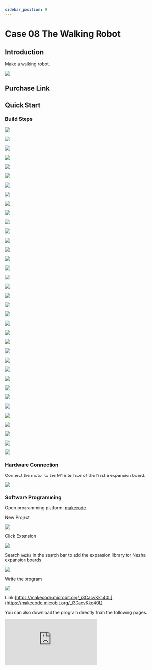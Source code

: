 ```yaml
---
sidebar_position: 9
---
```


# Case 08 The Walking Robot

## Introduction

Make a walking robot.



![](./images/nezha-inventors-kit-v2-case-08-01.png)

## Purchase Link



## Quick Start

### Build Steps

![](./images/nezha-inventors-kit-v2-step-08-01.png)

![](./images/nezha-inventors-kit-v2-step-08-02.png)

![](./images/nezha-inventors-kit-v2-step-08-03.png)

![](./images/nezha-inventors-kit-v2-step-08-04.png)

![](./images/nezha-inventors-kit-v2-step-08-05.png)

![](./images/nezha-inventors-kit-v2-step-08-06.png)

![](./images/nezha-inventors-kit-v2-step-08-07.png)

![](./images/nezha-inventors-kit-v2-step-08-08.png)

![](./images/nezha-inventors-kit-v2-step-08-09.png)

![](./images/nezha-inventors-kit-v2-step-08-10.png)

![](./images/nezha-inventors-kit-v2-step-08-11.png)

![](./images/nezha-inventors-kit-v2-step-08-12.png)

![](./images/nezha-inventors-kit-v2-step-08-13.png)

![](./images/nezha-inventors-kit-v2-step-08-14.png)

![](./images/nezha-inventors-kit-v2-step-08-15.png)

![](./images/nezha-inventors-kit-v2-step-08-16.png)

![](./images/nezha-inventors-kit-v2-step-08-17.png)

![](./images/nezha-inventors-kit-v2-step-08-18.png)

![](./images/nezha-inventors-kit-v2-step-08-19.png)

![](./images/nezha-inventors-kit-v2-step-08-20.png)

![](./images/nezha-inventors-kit-v2-step-08-21.png)

![](./images/nezha-inventors-kit-v2-step-08-22.png)

![](./images/nezha-inventors-kit-v2-step-08-23.png)

![](./images/nezha-inventors-kit-v2-step-08-24.png)

![](./images/nezha-inventors-kit-v2-step-08-25.png)

![](./images/nezha-inventors-kit-v2-step-08-26.png)

![](./images/nezha-inventors-kit-v2-step-08-27.png)

![](./images/nezha-inventors-kit-v2-step-08-28.png)

![](./images/nezha-inventors-kit-v2-step-08-29.png)

![](./images/nezha-inventors-kit-v2-step-08-30.png)

![](./images/nezha-inventors-kit-v2-step-08-31.png)

![](./images/nezha-inventors-kit-v2-step-08-32.png)

![](./images/nezha-inventors-kit-v2-step-08-33.png)

![](./images/nezha-inventors-kit-v2-step-08-34.png)

![](./images/nezha-inventors-kit-v2-step-08-35.png)

![](./images/nezha-inventors-kit-v2-step-08-36.png)

### Hardware Connection

Connect the motor to the M1 interface of the Nezha expansion board.

![](./images/nezha-inventors-kit-v2-case-07-02.png)

### Software Programming

Open programming platform: [makecode](https://makecode.microbit.org/#)

New Project

![](./images/nezha-inventors-kit-v2-case-19-03.png)

Click Extension

![](./images/nezha-inventors-kit-v2-case-19-04.png)



Search `nezha` in the search bar to add the expansion library for Nezha expansion boards

![](./images/nezha-inventors-kit-v2-case-19-06.png)

Write the program

![](./images/nezha-inventors-kit-v2-case-07-07.png)


Link:[https://makecode.microbit.org/_i3CacvKkc40L](https://makecode.microbit.org/_i3CacvKkc40L)

You can also download the program directly from the following pages.

<div
    style={{
        position: 'relative',
        paddingBottom: '60%',
        overflow: 'hidden',
    }}
>
    <iframe
        src="https://makecode.microbit.org/_i3CacvKkc40L"
        frameborder="0"
        sandbox="allow-popups allow-forms allow-scripts allow-same-origin"
        style={{
            position: 'absolute',
            width: '100%',
            height: '100%',
        }}
    />
</div>

### Result 

Press A on the micro:bit, the robot walks forward, press B on the micro:bit, the robot stops walking.

![](./images/nezha-inventors-kit-v2-case-08.gif)
